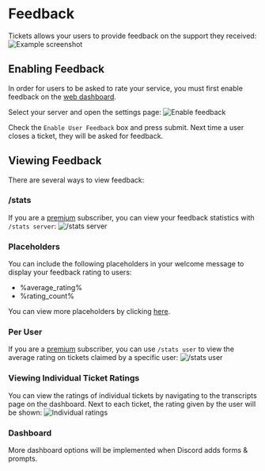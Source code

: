 # Feedback
Tickets allows your users to provide feedback on the support they received:
![Example screenshot](/img/feedback_example.webp)

## Enabling Feedback
In order for users to be asked to rate your service, you must first enable feedback on the [web dashboard](./dashboard.md). 

Select your server and open the settings page:
![Enable feedback](/img/enable_feedback.webp)

Check the `Enable User Feedback` box and press submit.
Next time a user closes a ticket, they will be asked for feedback.

## Viewing Feedback
There are several ways to view feedback:

### /stats
If you are a [premium](https://ticketsbot.net/premium) subscriber, you can view your feedback statistics with `/stats server`:
![/stats server](/img/feedback_stats.webp)

### Placeholders
You can include the following placeholders in your welcome message to display your feedback rating to users:
- %average_rating%
- %rating_count%

You can view more placeholders by clicking [here](./placeholders.md).

### Per User
If you are a [premium](https://ticketsbot.net/premium) subscriber, you can use `/stats user` to view the average rating on tickets claimed by a specific user:
![/stats user](/img/feedback_user.webp)

### Viewing Individual Ticket Ratings
You can view the ratings of individual tickets by navigating to the transcripts page on the dashboard. Next to each ticket, the rating given by the user will be shown:
![Individual ratings](/img/feedback_transcripts.webp)

### Dashboard
More dashboard options will be implemented when Discord adds forms & prompts.
